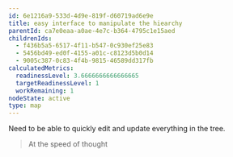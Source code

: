 ```yaml
---
id: 6e1216a9-533d-4d9e-819f-d60719ad6e9e
title: easy interface to manipulate the hiearchy
parentId: ca7e0eaa-a0ae-4e7c-b364-4795c1e15aed
childrenIds:
  - f436b5a5-6517-4f11-b547-0c930ef25e83
  - 5456bd49-ed0f-4155-a01c-c8123d5b0d14
  - 9005c387-0c83-4f4b-9815-46589dd317fb
calculatedMetrics:
  readinessLevel: 3.6666666666666665
  targetReadinessLevel: 1
  workRemaining: 1
nodeState: active
type: map
---
```

Need to be able to quickly edit and update everything in the tree.

> At the speed of thought
